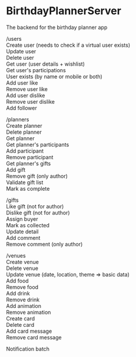 # BirthdayPlannerServer
The backend for the birthday planner app

/users  
Create user (needs to check if a virtual user exists)  
Update user  
Delete user  
Get user (user details + wishlist)  
Get user's participations  
User exists (by name or mobile or both)  
Add user like  
Remove user like  
Add user dislike  
Remove user dislike  
Add follower  

/planners  
Create planner  
Delete planner  
Get planner  
Get planner's participants  
Add participant  
Remove participant  
Get planner's gifts  
Add gift  
Remove gift (only author)  
Validate gift list  
Mark as complete  

/gifts  
Like gift (not for author)  
Dislike gift (not for author)  
Assign buyer  
Mark as collected  
Update detail  
Add comment  
Remove comment (only author)  

/venues  
Create venue  
Delete venue  
Update venue (date, location, theme => basic data)  
Add food  
Remove food  
Add drink  
Remove drink  
Add animation  
Remove animation  
Create card  
Delete card  
Add card message  
Remove card message  

Notification batch  
